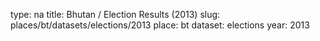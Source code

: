 type: na
title: Bhutan / Election Results (2013)
slug: places/bt/datasets/elections/2013
place: bt
dataset: elections
year: 2013
